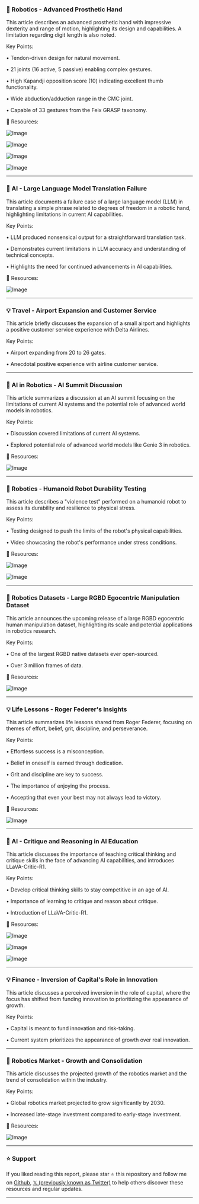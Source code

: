 ### 🤖 Robotics - Advanced Prosthetic Hand

This article describes an advanced prosthetic hand with impressive dexterity and range of motion, highlighting its design and capabilities.  A limitation regarding digit length is also noted.

Key Points:

• Tendon-driven design for natural movement.


• 21 joints (16 active, 5 passive) enabling complex gestures.


• High Kapandji opposition score (10) indicating excellent thumb functionality.


• Wide abduction/adduction range in the CMC joint.


• Capable of 33 gestures from the Feix GRASP taxonomy.


🔗 Resources:

![Image](https://pbs.twimg.com/media/G04-dnpWIAA3Bxq?format=jpg&name=small)

![Image](https://pbs.twimg.com/media/G04-lGVW8AA0aQJ?format=jpg&name=360x360)

![Image](https://pbs.twimg.com/media/G04-130XUAAJL8g?format=jpg&name=360x360)

![Image](https://pbs.twimg.com/amplify_video_thumb/1967219616851415040/img/pMYi-gZSi-kdE_RJ?format=jpg&name=240x240)


---

### 🤖 AI - Large Language Model Translation Failure

This article documents a failure case of a large language model (LLM) in translating a simple phrase related to degrees of freedom in a robotic hand, highlighting limitations in current AI capabilities.

Key Points:

• LLM produced nonsensical output for a straightforward translation task.


• Demonstrates current limitations in LLM accuracy and understanding of technical concepts.


• Highlights the need for continued advancements in AI capabilities.



🔗 Resources:

![Image](https://pbs.twimg.com/media/G04_YWmWcAAe_RH?format=jpg&name=small)


---

### 💡 Travel - Airport Expansion and Customer Service

This article briefly discusses the expansion of a small airport and highlights a positive customer service experience with Delta Airlines.

Key Points:

• Airport expanding from 20 to 26 gates.


• Anecdotal positive experience with airline customer service.



---

### 🤖 AI in Robotics - AI Summit Discussion

This article summarizes a discussion at an AI summit focusing on the limitations of current AI systems and the potential role of advanced world models in robotics.


Key Points:

• Discussion covered limitations of current AI systems.


• Explored potential role of advanced world models like Genie 3 in robotics.


🔗 Resources:

![Image](https://pbs.twimg.com/amplify_video_thumb/1966615769535463425/img/k62M1nDmT7P0C7pP.jpg)


---

### 🤖 Robotics - Humanoid Robot Durability Testing

This article describes a "violence test" performed on a humanoid robot to assess its durability and resilience to physical stress.

Key Points:

• Testing designed to push the limits of the robot's physical capabilities.


• Video showcasing the robot's performance under stress conditions.


🔗 Resources:

![Image](https://pbs.twimg.com/amplify_video_thumb/1967492528263024640/img/ksw2Eb1xFLhz6otQ.jpg)

![Image](https://pbs.twimg.com/amplify_video_thumb/1964371278909038593/img/PEIrOsfvm4sXsKPi?format=jpg&name=240x240)


---

### 🚀 Robotics Datasets -  Large RGBD Egocentric Manipulation Dataset

This article announces the upcoming release of a large RGBD egocentric human manipulation dataset, highlighting its scale and potential applications in robotics research.

Key Points:

• One of the largest RGBD native datasets ever open-sourced.


• Over 3 million frames of data.


🔗 Resources:

![Image](https://pbs.twimg.com/amplify_video_thumb/1966881050270814208/img/3Hdb9P5E9eowb9Gc.jpg)


---

### 💡 Life Lessons - Roger Federer's Insights

This article summarizes life lessons shared from Roger Federer, focusing on themes of effort, belief, grit, discipline, and perseverance.

Key Points:

• Effortless success is a misconception.


• Belief in oneself is earned through dedication.


• Grit and discipline are key to success.


•  The importance of enjoying the process.


• Accepting that even your best may not always lead to victory.


🔗 Resources:

![Image](https://pbs.twimg.com/amplify_video_thumb/1800227077389680640/img/7KUEG_Dm05n8ivmc.jpg)


---

### 🤖 AI -  Critique and Reasoning in AI Education

This article discusses the importance of teaching critical thinking and critique skills in the face of advancing AI capabilities, and introduces LLaVA-Critic-R1.

Key Points:

• Develop critical thinking skills to stay competitive in an age of AI.


• Importance of learning to critique and reason about critique.


• Introduction of LLaVA-Critic-R1.



🔗 Resources:

![Image](https://pbs.twimg.com/media/G0q96S7XYAAZwnD?format=jpg&name=small)

![Image](https://pbs.twimg.com/media/G0q96S1WYAAfKu2?format=jpg&name=360x360)

![Image](https://pbs.twimg.com/media/G0q96SuXYAIZfQx?format=jpg&name=360x360)


---

### 💡  Finance - Inversion of Capital's Role in Innovation

This article discusses a perceived inversion in the role of capital, where the focus has shifted from funding innovation to prioritizing the appearance of growth.


Key Points:

• Capital is meant to fund innovation and risk-taking.


• Current system prioritizes the appearance of growth over real innovation.



---

### 🚀 Robotics Market - Growth and Consolidation

This article discusses the projected growth of the robotics market and the trend of consolidation within the industry.


Key Points:

• Global robotics market projected to grow significantly by 2030.


• Increased late-stage investment compared to early-stage investment.


🔗 Resources:

![Image](https://pbs.twimg.com/media/G016hyaXYAAN5hI?format=jpg&name=small)


---

### ⭐️ Support

If you liked reading this report, please star ⭐️ this repository and follow me on [Github](https://github.com/Drix10), [𝕏 (previously known as Twitter)](https://x.com/DRIX_10_) to help others discover these resources and regular updates.

---